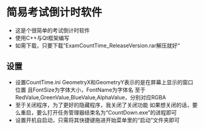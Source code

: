 # 简易考试倒计时软件

- 这是个很简单的考试倒计时软件
- 使用C++与Qt框架编写
- 如需下载，只要下载”ExamCountTime_ReleaseVersion.rar解压就好“

## 设置
- 设置CountTime.ini
	GeometryX和GeometryY表示的是在屏幕上显示的窗口位置
	且FontSize为字体大小，FontName为字体名
	至于RedValue,GreenValue,BlueValue,AlphaValue，分别对应RGBA
- 至于关闭程序，为了更好的隐藏程序，我关闭了关闭功能
	如果想关闭的话，要么重启，要么打开任务管理器结束名为“CountDown.exe”的进程即可
- 设置开机自启动，只需将其快捷键拖进开始菜单里的“启动”文件夹即可